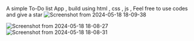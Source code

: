 A simple To-Do list App , build using html , css , js , Feel free to use codes and give a star ![Screenshot from 2024-05-18 18-09-38](https://github.com/mehedihassan0/HTML-CSS-JS-Web-Projects/assets/106251826/6fbaf78d-39ec-45e5-9f77-ba1330e6d30b)

![Screenshot from 2024-05-18 18-08-27](https://github.com/mehedihassan0/HTML-CSS-JS-Web-Projects/assets/106251826/915f3d14-bb73-43bf-9137-3a04f96459bd)
![Screenshot from 2024-05-18 18-08-31](https://github.com/mehedihassan0/HTML-CSS-JS-Web-Projects/assets/106251826/9d1610da-f959-4c42-a021-eca565ff2d73)
